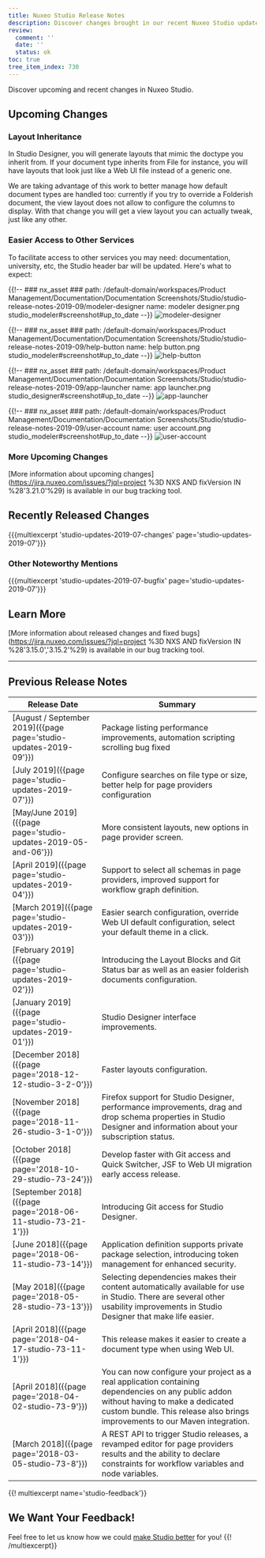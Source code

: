 ```yaml
---
title: Nuxeo Studio Release Notes
description: Discover changes brought in our recent Nuxeo Studio updates.
review:
  comment: ''
  date: ''
  status: ok
toc: true
tree_item_index: 730
---
```


Discover upcoming and recent changes in Nuxeo Studio.

## Upcoming Changes

### Layout Inheritance

In Studio Designer, you will generate layouts that mimic the doctype you inherit from. If your document type inherits from File for instance, you will have layouts that look just like a Web UI file instead of a generic one.

We are taking advantage of this work to better manage how default document types are handled too: currently if you try to override a Folderish document, the view layout does not allow to configure the columns to display. With that change you will get a view layout you can actually tweak, just like any other.

### Easier Access to Other Services
To facilitate access to other services you may need: documentation, university, etc, the Studio header bar will be updated. Here's what to expect:

{{!--     ### nx_asset ###
    path: /default-domain/workspaces/Product Management/Documentation/Documentation Screenshots/Studio/studio-release-notes-2019-09/modeler-designer
    name: modeler designer.png
    studio_modeler#screenshot#up_to_date
--}}
![modeler-designer](nx_asset://cf076a93-fbb8-4ae4-bab4-cad0da17fe85)

{{!--     ### nx_asset ###
    path: /default-domain/workspaces/Product Management/Documentation/Documentation Screenshots/Studio/studio-release-notes-2019-09/help-button
    name: help button.png
    studio_modeler#screenshot#up_to_date
--}}
![help-button](nx_asset://7473bacf-99cf-4e49-9339-7b54f9638a44)

{{!--     ### nx_asset ###
    path: /default-domain/workspaces/Product Management/Documentation/Documentation Screenshots/Studio/studio-release-notes-2019-09/app-launcher
    name: app launcher.png
    studio_designer#screenshot#up_to_date
--}}
![app-launcher](nx_asset://10a33333-2ee6-4e70-b147-9823a718a38f)

{{!--     ### nx_asset ###
    path: /default-domain/workspaces/Product Management/Documentation/Documentation Screenshots/Studio/studio-release-notes-2019-09/user-account
    name: user account.png
    studio_modeler#screenshot#up_to_date
--}}
![user-account](nx_asset://1dba790e-d966-4c93-9e99-08774bcc6ae5)

### More Upcoming Changes

[More information about upcoming changes](https://jira.nuxeo.com/issues/?jql=project %3D NXS AND fixVersion IN %28'3.21.0'%29) is available in our bug tracking tool.

## Recently Released Changes

{{{multiexcerpt 'studio-updates-2019-07-changes' page='studio-updates-2019-07'}}}

### Other Noteworthy Mentions

{{{multiexcerpt 'studio-updates-2019-07-bugfix' page='studio-updates-2019-07'}}}

## Learn More
[More information about released changes and fixed bugs](https://jira.nuxeo.com/issues/?jql=project %3D NXS AND fixVersion IN %28'3.15.0','3.15.2'%29) is available in our bug tracking tool.

---

## Previous Release Notes

| Release Date                                           | Summary                                                                                                                                                                                                                |
| ----------------------------------------------------------- | ---------------------------------------------------------------------------------------------------------------------------------------------------------------------------------------------------------------------- |
| [August / September 2019]({{page page='studio-updates-2019-09'}})      | Package listing performance improvements, automation scripting scrolling bug fixed |
| [July 2019]({{page page='studio-updates-2019-07'}})      | Configure searches on file type or size, better help for page providers configuration |
| [May/June 2019]({{page page='studio-updates-2019-05-and-06'}})      | More consistent layouts, new options in page provider screen. |
| [April 2019]({{page page='studio-updates-2019-04'}})      | Support to select all schemas in page providers, improved support for workflow graph definition. |
| [March 2019]({{page page='studio-updates-2019-03'}})      | Easier search configuration, override Web UI default configuration, select your default theme in a click. |          
| [February 2019]({{page page='studio-updates-2019-02'}})      | Introducing the Layout Blocks and Git Status bar as well as an easier folderish documents configuration.                                                                                                                                                                               |
| [January 2019]({{page page='studio-updates-2019-01'}})      | Studio Designer interface improvements.                                                                                                                                                                                |
| [December 2018]({{page page='2018-12-12-studio-3-2-0'}})    | Faster layouts configuration.                                                                                                                                                                                          |
| [November 2018]({{page page='2018-11-26-studio-3-1-0'}})    | Firefox support for Studio Designer, performance improvements, drag and drop schema properties in Studio Designer and information about your subscription status.                                                      |
| [October 2018]({{page page='2018-10-29-studio-73-24'}})     | Develop faster with Git access and Quick Switcher, JSF to Web UI migration early access release.                                                                                                                       |
| [September 2018]({{page page='2018-06-11-studio-73-21-1'}}) | Introducing Git access for Studio Designer.                                                                                                                                                                            |
| [June 2018]({{page page='2018-06-11-studio-73-14'}})        | Application definition supports private package selection, introducing token management for enhanced security.                                                                                                         |
| [May 2018]({{page page='2018-05-28-studio-73-13'}})         | Selecting dependencies makes their content automatically available for use in Studio. There are several other usability improvements in Studio Designer that make life easier.                                         |
| [April 2018]({{page page='2018-04-17-studio-73-11-1'}})     | This release makes it easier to create a document type when using Web UI.                                                                                                                                              |
| [April 2018]({{page page='2018-04-02-studio-73-9'}})        | You can now configure your project as a real application containing dependencies on any public addon without having to make a dedicated custom bundle. This release also brings improvements to our Maven integration. |
| [March 2018]({{page page='2018-03-05-studio-73-8'}})        | A REST API to trigger Studio releases, a revamped editor for page providers results and the ability to declare constraints for workflow variables and node variables.                                                  |

{{! multiexcerpt name='studio-feedback'}}
## We Want Your Feedback!

Feel free to let us know how we could [make Studio better](https://portal.prodpad.com/eb062eda-6d54-11e7-8513-22000a2145da) for you!
{{! /multiexcerpt}}
